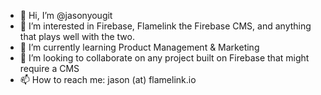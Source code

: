 - 👋 Hi, I’m @jasonyougit
- 👀 I’m interested in Firebase, Flamelink the Firebase CMS, and anything that plays well with the two.
- 🌱 I’m currently learning Product Management & Marketing
- 💞️ I’m looking to collaborate on any project built on Firebase that might require a CMS
- 📫 How to reach me: jason (at) flamelink.io 

<!---
jasonyougit/jasonyougit is a ✨ special ✨ repository because its `README.md` (this file) appears on your GitHub profile.
You can click the Preview link to take a look at your changes.
--->
